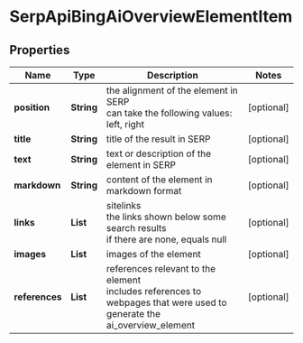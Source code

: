 # SerpApiBingAiOverviewElementItem


## Properties

| Name | Type | Description | Notes |
|------------ | ------------- | ------------- | -------------|
**position** | **String** | the alignment of the element in SERP<br>can take the following values:<br>left, right |[optional]|
**title** | **String** | title of the result in SERP |[optional]|
**text** | **String** | text or description of the element in SERP |[optional]|
**markdown** | **String** | content of the element in markdown format |[optional]|
**links** | **List<LinkElement>** | sitelinks<br>the links shown below some search results<br>if there are none, equals null |[optional]|
**images** | **List<AiModeImagesElementInfo>** | images of the element |[optional]|
**references** | **List<AiModeAiOverviewReferenceInfo>** | references relevant to the element<br>includes references to webpages that were used to generate the ai_overview_element |[optional]|